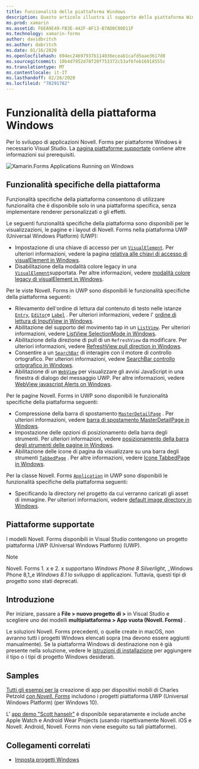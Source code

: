 ```yaml
---
title: Funzionalità della piattaforma Windows
description: Questo articolo illustra il supporto della piattaforma Windows disponibile in Novell. Forms.
ms.prod: xamarin
ms.assetid: F6EA9E49-FB3E-442F-AF13-B7AD0C80D11F
ms.technology: xamarin-forms
author: davidbritch
ms.author: dabritch
ms.date: 01/16/2020
ms.openlocfilehash: 694ec24697937b114036eceab1cafd5aae3617d8
ms.sourcegitcommit: 10b4d7952d78f20f753372c53af6feb16918555c
ms.translationtype: MT
ms.contentlocale: it-IT
ms.lasthandoff: 02/26/2020
ms.locfileid: "78291782"
---
```

# <a name="windows-platform-features"></a>Funzionalità della piattaforma Windows

Per lo sviluppo di applicazioni Novell. Forms per piattaforme Windows è necessario Visual Studio. La [pagina piattaforme supportate](~/get-started/supported-platforms.md) contiene altre informazioni sui prerequisiti.

![](images/allhanselman.png "Xamarin.Forms Applications Running on Windows")

## <a name="platform-specifics"></a>Funzionalità specifiche della piattaforma

Funzionalità specifiche della piattaforma consentono di utilizzare funzionalità che è disponibile solo in una piattaforma specifica, senza implementare renderer personalizzati o gli effetti.

Le seguenti funzionalità specifiche della piattaforma sono disponibili per le visualizzazioni, le pagine e i layout di Novell. Forms nella piattaforma UWP (Universal Windows Platform) (UWP):

- Impostazione di una chiave di accesso per un [`VisualElement`](xref:Xamarin.Forms.VisualElement). Per ulteriori informazioni, vedere la pagina [relativa alle chiavi di accesso di visualElement in Windows](visualelement-access-keys.md).
- Disabilitazione della modalità colore legacy in una [`VisualElement`](xref:Xamarin.Forms.VisualElement)supportata. Per altre informazioni, vedere [modalità colore legacy di visualElement in Windows](legacy-color-mode.md).

Per le viste Novell. Forms in UWP sono disponibili le funzionalità specifiche della piattaforma seguenti:

- Rilevamento dell'ordine di lettura dal contenuto di testo nelle istanze [`Entry`](xref:Xamarin.Forms.Entry), [`Editor`](xref:Xamarin.Forms.Editor)e [`Label`](xref:Xamarin.Forms.Label) . Per ulteriori informazioni, vedere l' [ordine di lettura di InputView in Windows](inputview-reading-order.md).
- Abilitazione del supporto del movimento tap in un [`ListView`](xref:Xamarin.Forms.ListView). Per ulteriori informazioni, vedere [ListView SelectionMode in Windows](listview-selectionmode.md).
- Abilitazione della direzione di pull di un `RefreshView` da modificare. Per ulteriori informazioni, vedere [RefreshView pull direction in Windows](refreshview-pulldirection.md).
- Consentire a un [`SearchBar`](xref:Xamarin.Forms.SearchBar) di interagire con il motore di controllo ortografico. Per ulteriori informazioni, vedere [SearchBar controllo ortografico in Windows](searchbar-spell-check.md).
- Abilitazione di un [`WebView`](xref:Xamarin.Forms.WebView) per visualizzare gli avvisi JavaScript in una finestra di dialogo del messaggio UWP. Per altre informazioni, vedere [WebView javascript Alerts on Windows](webview-javascript-alert.md).

Per le pagine Novell. Forms in UWP sono disponibili le funzionalità specifiche della piattaforma seguenti:

- Compressione della barra di spostamento [`MasterDetailPage`](xref:Xamarin.Forms.MasterDetailPage) . Per ulteriori informazioni, vedere [barra di spostamento MasterDetailPage in Windows](masterdetailpage-navigation-bar.md).
- Impostazione delle opzioni di posizionamento della barra degli strumenti. Per ulteriori informazioni, vedere [posizionamento della barra degli strumenti delle pagine in Windows](page-toolbar-placement.md).
- Abilitazione delle icone di pagina da visualizzare su una barra degli strumenti [`TabbedPage`](xref:Xamarin.Forms.TabbedPage) . Per altre informazioni, vedere [Icone TabbedPage in Windows](tabbedpage-icons.md).

Per la classe Novell. Forms [`Application`](xref:Xamarin.Forms.Application) in UWP sono disponibili le funzionalità specifiche della piattaforma seguenti:

- Specificando la directory nel progetto da cui verranno caricati gli asset di immagine. Per ulteriori informazioni, vedere [default image directory in Windows](default-image-directory.md).

## <a name="platform-support"></a>Piattaforme supportate

I modelli Novell. Forms disponibili in Visual Studio contengono un progetto piattaforma UWP (Universal Windows Platform) (UWP).

> [!NOTE]
> Novell. Forms 1. x e 2. x supportano _Windows Phone 8 Silverlight_, _Windows Phone 8,1_e _Windows 8.1_ lo sviluppo di applicazioni. Tuttavia, questi tipi di progetto sono stati deprecati.

## <a name="getting-started"></a>Introduzione

Per iniziare, passare a **File > nuovo progetto di >** in Visual Studio e scegliere uno dei modelli **multipiattaforma > App vuota (Novell. Forms)** .

Le soluzioni Novell. Forms precedenti, o quelle create in macOS, non avranno tutti i progetti Windows elencati sopra (ma devono essere aggiunti manualmente). Se la piattaforma Windows di destinazione non è già presente nella soluzione, vedere le [istruzioni di installazione](installation/index.md) per aggiungere il tipo o i tipi di progetto Windows desiderati.

## <a name="samples"></a>Samples

[Tutti gli esempi per la](https://github.com/xamarin/xamarin-forms-book-preview-2) creazione di app per dispositivi mobili di Charles Petzold [*con Novell. Forms*](~/xamarin-forms/creating-mobile-apps-xamarin-forms/index.md) includono i progetti piattaforma UWP (Universal Windows Platform) (per Windows 10).

L' [app demo "Scott hanselr"](https://github.com/jamesmontemagno/Hanselman.Forms) è disponibile separatamente e include anche Apple Watch e Android Wear Projects (usando rispettivamente Novell. iOS e Novell. Android, Novell. Forms non viene eseguito su tali piattaforme).

## <a name="related-links"></a>Collegamenti correlati

- [Imposta progetti Windows](~/xamarin-forms/platform/windows/installation/index.md)
